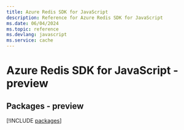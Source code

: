 ```yaml
---
title: Azure Redis SDK for JavaScript
description: Reference for Azure Redis SDK for JavaScript
ms.date: 06/04/2024
ms.topic: reference
ms.devlang: javascript
ms.service: cache
---
```

# Azure Redis SDK for JavaScript - preview
## Packages - preview
[!INCLUDE [packages](redis-index.md)]